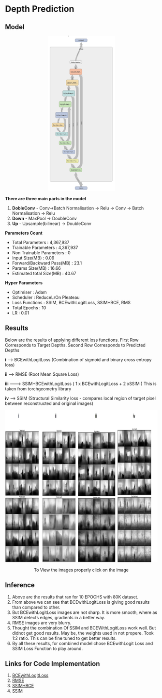 # **Depth Prediction**

## **Model**


<p align="center"><img src = "https://github.com/Sushmitha-Katti/Monocular-Depth-Estimation-and-Segmentation/blob/master/Assets/unet-depth.png"></p>

**There are three main parts in the model**
1. **DobleConv** - Conv->Batch Normalisation -> Relu -> Conv -> Batch Normalisation -> Relu
2. **Down** - MaxPool -> DoubleConv
3. **Up** - Upsample(bilinear) -> DoubleConv

**Parameters Count**
* Total Parameters : 4,367,937
* Trainable Parameters : 4,367,937
* Non Trainable Parameters : 0
* Input Size(MB) : 0.09
* Forward/Backward Pass(MB) : 23.1
* Params Size(MB) : 16.66
* Estimated total Size(MB) : 40.67

**Hyper Parameters** 
* Optimiser : Adam
* Scheduler : ReduceLrOn Pleateau
* Loss Functions : SSIM, BCEwithLogitLoss, SSIM+BCE, RMS
* Total Epochs : 10
* LR : 0.01


## **Results**

Below are the results of applying different loss functions. First Row Corresponds to Target Depths. Second Row Corresponds to Predicted Depths

**i** --> BCEwithLogitLoss   (Combination of sigmoid and binary cross entropy loss)

**ii** --> RMSE    (Root Mean Square Loss)

**iii** ---> SSIM+BCEwithLogitLoss ( 1 x BCEwithLogitLoss + 2 xSSIM ) This is taken from torchgeometry library

**iv** --> SSIM (Structural Similarity loss - compares local region of target pixel between reconstructed and original images)

<p align = "center"><img height = "500" src = "https://github.com/Sushmitha-Katti/Monocular-Depth-Estimation-and-Segmentation/blob/master/Assets/depth.jpg"</p>
<p align = "center">To View the images properly click on the image</p>
  
## **Inference**

1. Above are the results that ran for 10 EPOCHS with 80K dataset. 
2. From above we can see that BCEwithLogitLoss is giving good results than compared to other.
3. But BCEwithLogitLoss images are not sharp. It is more smooth, where as SSIM detects edges, gradients in a better way.
4. RMSE images are very blurry.
5. Thought the combination Of SSIM and BCEWithLogitLoss work well. But didnot get good results. May be, the weights used in not propere. Took 1:2 ratio. This can be fine tuned to get better results.
6. By all these results, for combined model chose BCEwithLogit Loss and SSIM Loss Function to play around.

## **Links for Code Implementation**
1. [BCEwithLogitLoss](https://github.com/Sushmitha-Katti/Monocular-Depth-Estimation-and-Segmentation/blob/master/Depth/Depth_BCE.ipynb)
2. [RMSE](https://github.com/Sushmitha-Katti/Monocular-Depth-Estimation-and-Segmentation/blob/master/Depth/Depth_RMSE.ipynb)
3. [SSIM+BCE](https://github.com/Sushmitha-Katti/Monocular-Depth-Estimation-and-Segmentation/blob/master/Depth/Depth_SSIM%2BBCE.ipynb)
4. [SSIM](https://github.com/Sushmitha-Katti/Monocular-Depth-Estimation-and-Segmentation/blob/master/Depth/Depth_SSIM.ipynb)

  





